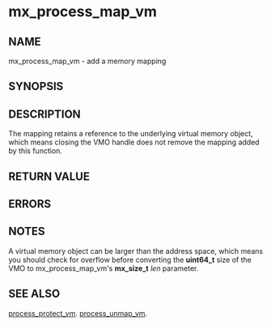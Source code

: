 # mx_process_map_vm

## NAME

mx_process_map_vm - add a memory mapping

## SYNOPSIS

## DESCRIPTION

The mapping retains a reference to the underlying virtual memory object, which
means closing the VMO handle does not remove the mapping added by this function.

## RETURN VALUE

## ERRORS

## NOTES

A virtual memory object can be larger than the address space, which means you
should check for overflow before converting the **uint64_t** size of the VMO to
mx_process_map_vm's **mx_size_t** *len* parameter.

## SEE ALSO

[process_protect_vm](process_protect_vm.md).
[process_unmap_vm](process_unmap_vm.md).

